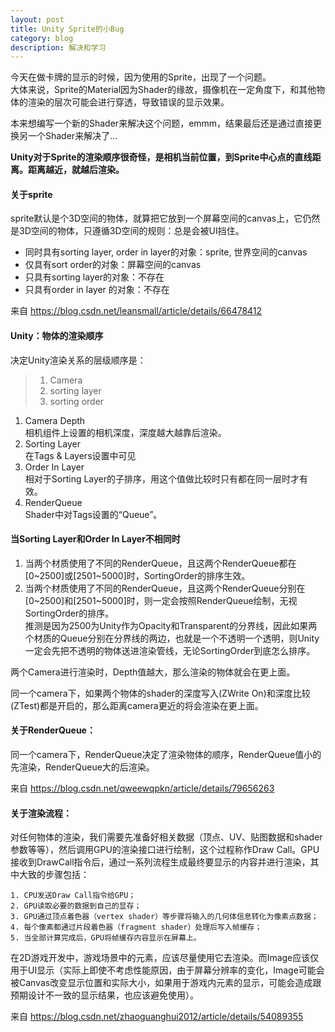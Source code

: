 ```yaml
---
layout: post
title: Unity Sprite的小Bug
category: blog
description: 解决和学习
---
```


今天在做卡牌的显示的时候，因为使用的Sprite，出现了一个问题。  
大体来说，Sprite的Material因为Shader的缘故，摄像机在一定角度下，和其他物体的渲染的层次可能会进行穿透，导致错误的显示效果。

本来想编写一个新的Shader来解决这个问题，emmm，结果最后还是通过直接更换另一个Shader来解决了...

**Unity对于Sprite的渲染顺序很奇怪，是相机当前位置，到Sprite中心点的直线距离。距离越近，就越后渲染。**

#### 关于sprite
sprite默认是个3D空间的物体，就算把它放到一个屏幕空间的canvas上，它仍然是3D空间的物体，只遵循3D空间的规则：总是会被UI挡住。

* 同时具有sorting layer, order in layer的对象：sprite, 世界空间的canvas
* 仅具有sort order的对象：屏幕空间的canvas
* 只具有sorting layer的对象：不存在
* 只具有order in layer 的对象：不存在

来自 <https://blog.csdn.net/leansmall/article/details/66478412> 


#### Unity：物体的渲染顺序

决定Unity渲染关系的层级顺序是：
>1. Camera 
>2. sorting layer
>3. sorting order


1. Camera Depth  
相机组件上设置的相机深度，深度越大越靠后渲染。
2. Sorting Layer  
在Tags & Layers设置中可见
3. Order In Layer  
相对于Sorting Layer的子排序，用这个值做比较时只有都在同一层时才有效。
4. RenderQueue  
Shader中对Tags设置的“Queue”。


#### 当Sorting Layer和Order In Layer不相同时

1. 当两个材质使用了不同的RenderQueue，且这两个RenderQueue都在[0~2500]或[2501~5000]时，SortingOrder的排序生效。
2. 当两个材质使用了不同的RenderQueue，且这两个RenderQueue分别在[0~2500]和[2501~5000]时，则一定会按照RenderQueue绘制，无视SortingOrder的排序。  
推测是因为2500为Unity作为Opacity和Transparent的分界线，因此如果两个材质的Queue分别在分界线的两边，也就是一个不透明一个透明，则Unity一定会先把不透明的物体送进渲染管线，无论SortingOrder到底怎么排序。

两个Camera进行渲染时，Depth值越大，那么渲染的物体就会在更上面。

同一个camera下，如果两个物体的shader的深度写入(ZWrite On)和深度比较(ZTest)都是开启的，那么距离camera更近的将会渲染在更上面。

#### 关于RenderQueue：
同一个camera下，RenderQueue决定了渲染物体的顺序，RenderQueue值小的先渲染，RenderQueue大的后渲染。

来自 <https://blog.csdn.net/qweewqpkn/article/details/79656263> 

#### 关于渲染流程：

对任何物体的渲染，我们需要先准备好相关数据（顶点、UV、贴图数据和shader参数等等），然后调用GPU的渲染接口进行绘制，这个过程称作Draw Call。GPU接收到DrawCall指令后，通过一系列流程生成最终要显示的内容并进行渲染，其中大致的步骤包括：

	1. CPU发送Draw Call指令给GPU；
	2. GPU读取必要的数据到自己的显存；
	3. GPU通过顶点着色器（vertex shader）等步骤将输入的几何体信息转化为像素点数据；
	4. 每个像素都通过片段着色器（fragment shader）处理后写入帧缓存；
	5. 当全部计算完成后，GPU将帧缓存内容显示在屏幕上。

在2D游戏开发中，游戏场景中的元素，应该尽量使用它去渲染。而Image应该仅用于UI显示（实际上即使不考虑性能原因，由于屏幕分辨率的变化，Image可能会被Canvas改变显示位置和实际大小，如果用于游戏内元素的显示，可能会造成跟预期设计不一致的显示结果，也应该避免使用）。

来自 <https://blog.csdn.net/zhaoguanghui2012/article/details/54089355> 